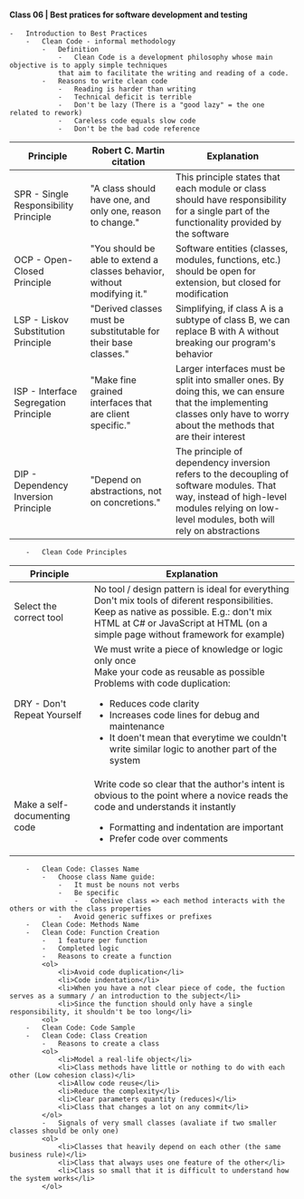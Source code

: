 #### Class 06 | Best pratices for software development and testing
    -   Introduction to Best Practices
        -   Clean Code - informal methodology
            -   Definition
                -   Clean Code is a development philosophy whose main objective is to apply simple techniques 
                that aim to facilitate the writing and reading of a code.
            -   Reasons to write clean code
                -   Reading is harder than writing
                -   Technical deficit is terrible
                -   Don't be lazy (There is a "good lazy" = the one related to rework)
                -   Careless code equals slow code
                -   Don't be the bad code reference
<table>
    <thead>
        <tr> 
            <th>Principle</th>
            <th>Robert C. Martin citation</th> 
            <th>Explanation</th>
        </tr>
    </thead>
    <tbody>
        <tr> 
            <td>SPR - Single Responsibility Principle</td>
            <td>"A class should have one, and only one, reason to change."</td> 
            <td>This principle states that each module or class should have responsibility for a single part of the functionality provided by the software</td>
        </tr>
        <tr> 
            <td>OCP - Open-Closed Principle</td>
            <td>"You should be able to extend a classes behavior, without modifying it."</td> 
            <td>Software entities (classes, modules, functions, etc.) should be open for extension, but closed for modification</td>
        </tr>
        <tr> 
            <td>LSP - Liskov Substitution Principle</td>
            <td>"Derived classes must be substitutable for their base classes."</td> 
            <td>Simplifying, if class A is a subtype of class B, we can replace B with A without breaking our program's behavior</td>
        </tr>
        <tr> 
            <td>ISP - Interface Segregation Principle</td>
            <td>"Make fine grained interfaces that are client specific."</td> 
            <td>Larger interfaces must be split into smaller ones. By doing this, we can ensure that the implementing classes only have to worry about the methods that are their interest</td>
        </tr>
        <tr> 
            <td>DIP - Dependency Inversion Principle</td>
            <td>"Depend on abstractions, not on concretions."</td> 
            <td>The principle of dependency inversion refers to the decoupling of software modules. That way, instead of high-level modules relying on low-level modules, both will rely on abstractions</td>
        </tr>
    </tbody>
</table>

```
    -   Clean Code Principles
```
<table>
    <thead>
        <tr> 
            <th>Principle</th>
            <th>Explanation</th>
        </tr>
    </thead>
    <tbody>
        <tr> 
            <td>Select the correct tool</td>
            <td>No tool / design pattern is ideal for everything <br>Don't mix tools of diferent responsibilities. Keep as native as possible. E.g.: don't mix HTML at C# or JavaScript at HTML (on a simple page without framework for example)</td>
        </tr>
        <tr> 
            <td>DRY - Don't Repeat Yourself</td>
            <td>
                We must write a piece of knowledge or logic only once <br>Make your code as reusable as possible <br>Problems with code duplication:
                <ul>
                    <li>Reduces code clarity</li>
                    <li>Increases code lines for debug and maintenance</li>
                    <li>It doen't mean that everytime we couldn't write similar logic to another part of the system</li>
                </ul>
            </td>
        </tr>
        <tr> 
            <td>Make a self-documenting code</td>
            <td>
                Write code so clear that the author's intent is obvious to the point where a novice reads the code and understands it instantly
                <ul>
                    <li>Formatting and indentation are important</li>
                    <li>Prefer code over comments</li>
                </ul>
            </td>
        </tr>
    </tbody>
</table>

```
    -   Clean Code: Classes Name
        -   Choose class Name guide:
            -   It must be nouns not verbs
            -   Be specific
                -   Cohesive class => each method interacts with the others or with the class properties
            -   Avoid generic suffixes or prefixes
    -   Clean Code: Methods Name
    -   Clean Code: Function Creation
        -   1 feature per function
        -   Completed logic
        -   Reasons to create a function
        <ol>
            <li>Avoid code duplication</li>
            <li>Code indentation</li>
            <li>When you have a not clear piece of code, the fuction serves as a summary / an introduction to the subject</li>
            <li>Since the function should only have a single responsibility, it shouldn't be too long</li>
        <ol>
    -   Clean Code: Code Sample
    -   Clean Code: Class Creation
        -   Reasons to create a class
        <ol>
            <li>Model a real-life object</li>
            <li>Class methods have little or nothing to do with each other (Low cohesion class)</li>
            <li>Allow code reuse</li>
            <li>Reduce the complexity</li>
            <li>Clear parameters quantity (reduces)</li>
            <li>Class that changes a lot on any commit</li>
        </ol>
        -   Signals of very small classes (avaliate if two smaller classes should be only one)
        <ol>
            <li>Classes that heavily depend on each other (the same business rule)</li>
            <li>Class that always uses one feature of the other</li>
            <li>Class so small that it is difficult to understand how the system works</li>
        </ol>
```